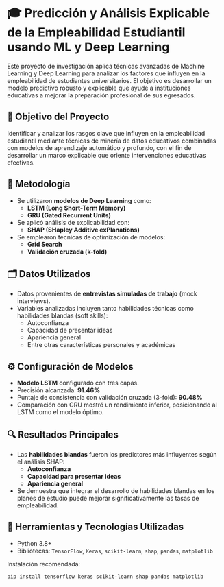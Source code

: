 # 🎓 Predicción y Análisis Explicable de la Empleabilidad Estudiantil usando ML y Deep Learning

Este proyecto de investigación aplica técnicas avanzadas de Machine Learning y Deep Learning para analizar los factores que influyen en la empleabilidad de estudiantes universitarios. El objetivo es desarrollar un modelo predictivo robusto y explicable que ayude a instituciones educativas a mejorar la preparación profesional de sus egresados.

## 📌 Objetivo del Proyecto

Identificar y analizar los rasgos clave que influyen en la empleabilidad estudiantil mediante técnicas de minería de datos educativos combinadas con modelos de aprendizaje automático y profundo, con el fin de desarrollar un marco explicable que oriente intervenciones educativas efectivas.

## 🧠 Metodología

- Se utilizaron **modelos de Deep Learning** como:
  - **LSTM (Long Short-Term Memory)**
  - **GRU (Gated Recurrent Units)**
- Se aplicó análisis de explicabilidad con:
  - **SHAP (SHapley Additive exPlanations)**
- Se emplearon técnicas de optimización de modelos:
  - **Grid Search**
  - **Validación cruzada (k-fold)**

## 🗂️ Datos Utilizados

- Datos provenientes de **entrevistas simuladas de trabajo** (mock interviews).
- Variables analizadas incluyen tanto habilidades técnicas como habilidades blandas (soft skills):
  - Autoconfianza
  - Capacidad de presentar ideas
  - Apariencia general
  - Entre otras características personales y académicas

## ⚙️ Configuración de Modelos

- **Modelo LSTM** configurado con tres capas.
- Precisión alcanzada: **91.46%**
- Puntaje de consistencia con validación cruzada (3-fold): **90.48%**
- Comparación con GRU mostró un rendimiento inferior, posicionando al LSTM como el modelo óptimo.

## 🔍 Resultados Principales

- Las **habilidades blandas** fueron los predictores más influyentes según el análisis SHAP:
  - **Autoconfianza**
  - **Capacidad para presentar ideas**
  - **Apariencia general**
- Se demuestra que integrar el desarrollo de habilidades blandas en los planes de estudio puede mejorar significativamente las tasas de empleabilidad.

## 🧰 Herramientas y Tecnologías Utilizadas

- Python 3.8+
- Bibliotecas: `TensorFlow`, `Keras`, `scikit-learn`, `shap`, `pandas`, `matplotlib`

Instalación recomendada:

```bash
pip install tensorflow keras scikit-learn shap pandas matplotlib
